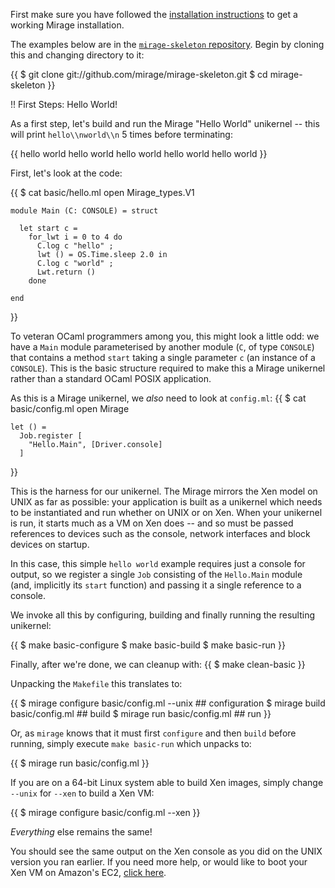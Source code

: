 First make sure you have followed the [installation instructions](/wiki/install) to get a working Mirage installation.

The examples below are in the [`mirage-skeleton` repository](http://github.com/mirage/mirage-skeleton). Begin by cloning this and changing directory to it:

{{
    $ git clone git://github.com/mirage/mirage-skeleton.git
    $ cd mirage-skeleton
}}

!! First Steps: Hello World!

As a first step, let's build and run the Mirage "Hello World" unikernel -- this will print `hello\\nworld\\n` 5 times before terminating:

{{
    hello
    world
    hello
    world
    hello
    world
    hello
    world
    hello
    world
}}

First, let's look at the code:

{{
    $ cat basic/hello.ml
    open Mirage_types.V1

    module Main (C: CONSOLE) = struct

      let start c =
        for_lwt i = 0 to 4 do
          C.log c "hello" ;
          lwt () = OS.Time.sleep 2.0 in
          C.log c "world" ;
          Lwt.return ()
        done

    end
}}

To veteran OCaml programmers among you, this might look a little odd: we have a `Main` module parameterised by another module (`C`, of type `CONSOLE`) that contains a method `start` taking a single parameter `c` (an instance of a `CONSOLE`). This is the basic structure required to make this a Mirage unikernel rather than a standard OCaml POSIX application.

As this is a Mirage unikernel, we *also* need to look at `config.ml`:
{{
    $ cat basic/config.ml
    open Mirage

    let () =
      Job.register [
        "Hello.Main", [Driver.console]
      ]
}}

This is the harness for our unikernel. The Mirage mirrors the Xen model on UNIX as far as possible: your application is built as a unikernel which needs to be instantiated and run whether on UNIX or on Xen. When your unikernel is run, it starts much as a VM on Xen does -- and so must be passed references to devices such as the console, network interfaces and block devices on startup.

In this case, this simple `hello world` example requires just a console for output, so we register a single `Job` consisting of the `Hello.Main` module (and, implicitly its `start` function) and passing it a single reference to a console.

We invoke all this by configuring, building and finally running the resulting unikernel:

{{
    $ make basic-configure
    $ make basic-build
    $ make basic-run
}}

Finally, after we're done, we can cleanup with:
{{
    $ make clean-basic
}}

Unpacking the `Makefile` this translates to:

{{
    $ mirage configure basic/config.ml --unix ## configuration
    $ mirage build basic/config.ml            ## build
    $ mirage run basic/config.ml              ## run
}}

Or, as `mirage` knows that it must first `configure` and then `build` before running, simply execute `make basic-run` which unpacks to:

{{
    $ mirage run basic/config.ml
}}

If you are on a 64-bit Linux system able to build Xen images, simply change `--unix` for `--xen` to build a Xen VM:

{{
    $ mirage configure basic/config.ml --xen
}}

*Everything* else remains the same!

You should see the same output on the Xen console as you did on the UNIX version you ran earlier. If you need more help, or would like to boot your Xen VM on Amazon's EC2, [click here](/wiki/xen-boot).
